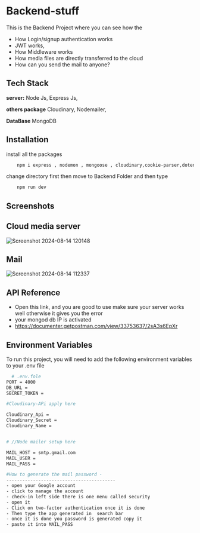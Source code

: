 
# Backend-stuff
This is the Backend Project where you can see how the 
- How Login/signup authentication works
- JWT works,
- How Middleware works
- How media files are directly transferred to the cloud 
- How can you send the mail to anyone?



## Tech Stack

**server:** Node Js, Express Js,

**others package** Cloudinary, Nodemailer, 

**DataBase** MongoDB


## Installation

install all the packages
```bash
    npm i express , nodemon , mongoose , cloudinary,cookie-parser,dotenv,bcrypt ,express-fileupload,file-upload , jsonwebtoken,nodemailer
```

change directory first then move to Backend Folder and then type
```bash
    npm run dev
```


## Screenshots

## Cloud media server
![Screenshot 2024-08-14 120148](https://github.com/user-attachments/assets/33bc942b-aac3-4c2b-934e-799afe0c697b)

## Mail 
 ![Screenshot 2024-08-14 112337](https://github.com/user-attachments/assets/5d8e658f-e1b9-4a1a-b85a-29ee63c5eb2e)

## API Reference

- Open this link, and you are good to use make sure your server works well otherwise it gives you the error
- your mongod db IP is activated
- https://documenter.getpostman.com/view/33753637/2sA3s6EpXr
## Environment Variables

To run this project, you will need to add the following environment variables to your .env file



```bash
  # .env.fole
PORT = 4000
DB_URL = 
SECRET_TOKEN = 

#Cloudinary-APi apply here 

Cloudinary_Api = 
Cloudinary_Secret = 
Cloudinary_Name =  


# //Node mailer setup here 

MAIL_HOST = smtp.gmail.com 
MAIL_USER = 
MAIL_PASS = 

#How to generate the mail password -
-----------------------------------------
- open your Google account 
- click to manage the account
- check-in left side there is one menu called security
- open it 
- Click on two-factor authentication once it is done
- Then type the app generated in  search bar 
- once it is done you password is generated copy it
- paste it into MAIL_PASS


```
